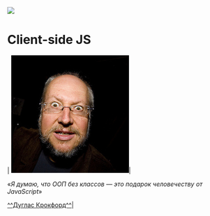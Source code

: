 ![](https://garevna.github.io/js-samples/images/js_cup_1.png)

# Client-side JS


| ![](src/images/lessons/douglas-crockford.jpg)| <p>«_Я думаю, что ООП без классов — это подарок человечеству от JavaScript_»</p>[^^Дуглас Крокфорд^^](http://www.crockford.com/)|
